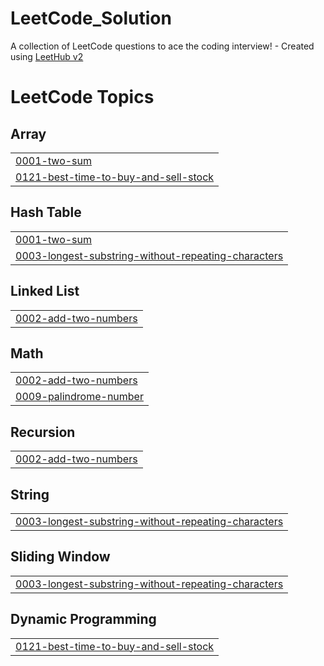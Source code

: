 # LeetCode_Solution
A collection of LeetCode questions to ace the coding interview! - Created using [LeetHub v2](https://github.com/arunbhardwaj/LeetHub-2.0)

<!---LeetCode Topics Start-->
# LeetCode Topics
## Array
|  |
| ------- |
| [0001-two-sum](https://github.com/nguyen-khanh-duy-dev/LeetCode_Solution/tree/master/0001-two-sum) |
| [0121-best-time-to-buy-and-sell-stock](https://github.com/nguyen-khanh-duy-dev/LeetCode_Solution/tree/master/0121-best-time-to-buy-and-sell-stock) |
## Hash Table
|  |
| ------- |
| [0001-two-sum](https://github.com/nguyen-khanh-duy-dev/LeetCode_Solution/tree/master/0001-two-sum) |
| [0003-longest-substring-without-repeating-characters](https://github.com/nguyen-khanh-duy-dev/LeetCode_Solution/tree/master/0003-longest-substring-without-repeating-characters) |
## Linked List
|  |
| ------- |
| [0002-add-two-numbers](https://github.com/nguyen-khanh-duy-dev/LeetCode_Solution/tree/master/0002-add-two-numbers) |
## Math
|  |
| ------- |
| [0002-add-two-numbers](https://github.com/nguyen-khanh-duy-dev/LeetCode_Solution/tree/master/0002-add-two-numbers) |
| [0009-palindrome-number](https://github.com/nguyen-khanh-duy-dev/LeetCode_Solution/tree/master/0009-palindrome-number) |
## Recursion
|  |
| ------- |
| [0002-add-two-numbers](https://github.com/nguyen-khanh-duy-dev/LeetCode_Solution/tree/master/0002-add-two-numbers) |
## String
|  |
| ------- |
| [0003-longest-substring-without-repeating-characters](https://github.com/nguyen-khanh-duy-dev/LeetCode_Solution/tree/master/0003-longest-substring-without-repeating-characters) |
## Sliding Window
|  |
| ------- |
| [0003-longest-substring-without-repeating-characters](https://github.com/nguyen-khanh-duy-dev/LeetCode_Solution/tree/master/0003-longest-substring-without-repeating-characters) |
## Dynamic Programming
|  |
| ------- |
| [0121-best-time-to-buy-and-sell-stock](https://github.com/nguyen-khanh-duy-dev/LeetCode_Solution/tree/master/0121-best-time-to-buy-and-sell-stock) |
<!---LeetCode Topics End-->